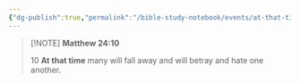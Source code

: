 ```yaml
---
{"dg-publish":true,"permalink":"/bible-study-notebook/events/at-that-time/matthew-24v10/","tags":["Events/At-That-Time"],"created":"2025-06-02T23:40:12.173-04:00","updated":"2025-06-02T20:08:11.143-04:00"}
---
```



> [!NOTE] **Matthew 24:10**
>
> 10 **At that time** many will fall away and will betray and hate one another.


